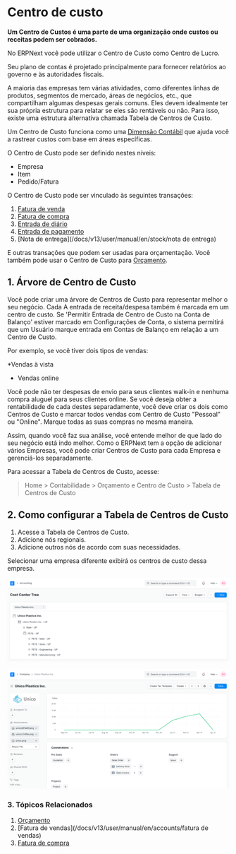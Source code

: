 # Centro de custo


**Um Centro de Custos é uma parte de uma organização onde custos ou receitas podem ser cobrados.**


No ERPNext você pode utilizar o Centro de Custo como Centro de Lucro.


Seu plano de contas é projetado principalmente para fornecer relatórios ao governo e às autoridades fiscais.


A maioria das empresas tem várias atividades, como diferentes linhas de produtos, segmentos de mercado, áreas de negócios, etc., que compartilham algumas despesas gerais comuns. Eles devem idealmente ter sua própria estrutura para relatar se eles
são rentáveis ​​ou não. Para isso, existe uma estrutura alternativa chamada Tabela de Centros de Custo.


Um Centro de Custo funciona como uma [Dimensão Contábil](/docs/v13/user/manual/en/accounts/accounting-dimensions) que ajuda você a rastrear custos com base em áreas específicas.


O Centro de Custo pode ser definido nestes níveis:


* Empresa
* Item
* Pedido/Fatura


O Centro de Custo pode ser vinculado às seguintes transações:


1. [Fatura de venda](/docs/v13/user/manual/en/accounts/fatura-de-venda)
2. [Fatura de compra](/docs/v13/user/manual/en/accounts/purchase-invoice)
3. [Entrada de diário](/docs/v13/user/manual/en/accounts/journal-entry)
4. [Entrada de pagamento](/docs/v13/user/manual/en/accounts/payment-entry)
5. [Nota de entrega](/docs/v13/user/manual/en/stock/nota de entrega)


E outras transações que podem ser usadas para orçamentação. Você também pode usar o Centro de Custo para [Orçamento](/docs/v13/user/manual/en/accounts/orçamento).


## 1. Árvore de Centro de Custo


Você pode criar uma árvore de Centros de Custo para representar melhor o seu negócio. Cada
A entrada de receita/despesa também é marcada em um centro de custo. Se 'Permitir Entrada de Centro de Custo na Conta de Balanço' estiver marcado em Configurações de Conta, o sistema permitirá que um Usuário marque entrada em Contas de Balanço em relação a um Centro de Custo.


Por exemplo, se você tiver dois tipos de vendas:


*Vendas à vista
* Vendas online


Você pode não ter despesas de envio para seus clientes walk-in e nenhuma compra
aluguel para seus clientes online. Se você deseja obter a rentabilidade de cada
destes separadamente, você deve criar os dois como Centros de Custo e marcar todos
vendas com Centro de Custo "Pessoal" ou "Online". Marque todas as suas compras no
mesma maneira.


Assim, quando você faz sua análise, você entende melhor de que lado
do seu negócio está indo melhor. Como o ERPNext tem a opção de adicionar vários
Empresas, você pode criar Centros de Custo para cada Empresa e gerenciá-los
separadamente.


Para acessar a Tabela de Centros de Custo, acesse:



>
> Home > Contabilidade > Orçamento e Centro de Custo > Tabela de Centros de Custo
>
>
>


## 2. Como configurar a Tabela de Centros de Custo


1. Acesse a Tabela de Centros de Custo.
2. Adicione nós regionais.
3. Adicione outros nós de acordo com suas necessidades.


Selecionar uma empresa diferente exibirá os centros de custo dessa empresa.


![Centro de custo](/files/chart-of-cost-center.png)


![Tabela de Centros de Custo](/files/company-master.png)


### 3. Tópicos Relacionados


1. [Orçamento](/docs/v13/user/manual/en/accounts/orçamento)
2. [Fatura de vendas](/docs/v13/user/manual/en/accounts/fatura de vendas)
3. [Fatura de compra](/docs/v13/user/manual/en/accounts/purchase-invoice)